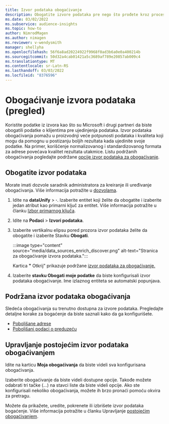 ```yaml
---
title: Izvor podataka obogaćivanje
description: Obogatite izvore podataka pre nego što prođete kroz proces ujedinjenja podataka.
ms.date: 03/02/2022
ms.subservice: audience-insights
ms.topic: how-to
author: NimrodMagen
ms.author: nimagen
ms.reviewer: v-wendysmith
manager: shellyha
ms.openlocfilehash: 56f6a8ad20224922f9968f0ad3b6a0e0a400214b
ms.sourcegitcommit: 50d32a4cab01421a5c3689af789e20857ab009c4
ms.translationtype: MT
ms.contentlocale: sr-Latn-RS
ms.lasthandoff: 03/03/2022
ms.locfileid: "8376596"
---
```

# <a name="enrichment-for-data-sources-preview"></a>Obogaćivanje izvora podataka (pregled)

Koristite podatke iz izvora kao što su Microsoft i drugi partneri da biste obogatili podatke o klijentima pre ujedinjenja podataka. Izvor podataka obogaćivanja pomažu u proizvodnji veće potpunosti podataka i kvaliteta koji mogu da pomognu u postizanju boljih rezultata kada ujedinite svoje podatke. Na primer, korišćenje normalizovanog i standardizovanog formata za adrese povećava kvalitet rezultata utakmice. Listu podržanih obogaćivanja pogledajte podržane [opcije izvor podataka za obogaćivanje](#supported-data-source-enrichments).

## <a name="enrich-a-data-source"></a>Obogatite izvor podataka

Morate imati dozvole saradnik administratora za kreiranje ili uređivanje obogaćivanja. Više informacija potražite u [dozvolama](permissions.md).  

1. Idite na **dataUnify** > **·**. Izaberite entitet koji želite da obogatite i izaberite jedan atribut kao primarni ključ za entitet. Više informacija potražite u članku [Izbor primarnog ključa](map-entities.md#select-primary-key-and-semantic-type-for-attributes).

1. Idite na **Podaci** > **Izvori podataka**.
 
1. Izaberite vertikalnu elipsu pored prozora izvor podataka želite da obogatite i izaberite Stavku **Obogati**.

   :::image type="content" source="media/data_sources_enrich_discover.png" alt-text="Stranica za obogaćivanje izvora podataka.":::

   Kartica **"** Otkrij" prikazuje podržane [izvor podataka za obogaćivanje.](#supported-data-source-enrichments)

1. Izaberite **stavku Obogati moje podatke** da biste konfigurisali izvor podataka obogaćivanje. Ime izlaznog entiteta se automatski popunjava.

## <a name="supported-data-source-enrichments"></a>Podržana izvor podataka obogaćivanja

Sledeća obogaćivanja su trenutno dostupna za izvore podataka. Pregledajte detaljne korake za bogaćenje da biste saznali kako da ga konfigurišete.

- [Poboljšane adrese](enrichment-enhanced-addresses.md)
- [Poboljšani podaci o preduzeću](enrichment-enhanced-company-data.md)

## <a name="manage-existing-data-source-enrichments"></a>Upravljanje postojećim izvor podataka obogaćivanjem

Idite na karticu **Moja obogaćivanja** da biste videli sva konfigurisana obogaćivanja.

Izaberite obogaćivanje da biste videli dostupne opcije. Takođe možete odabrati tri tačke (...) na stavci liste da biste videli opcije. Ako ste konfigurisali nekoliko obogaćivanja, možete ih brzo pronaći pomoću okvira za pretragu.

Možete da prikažete, uredite, pokrenete ili izbrišete izvor podataka bogaćenje. Više informacija potražite u članku Upravljanje [postojećim obogaćivanjem](enrichment-hub.md).
